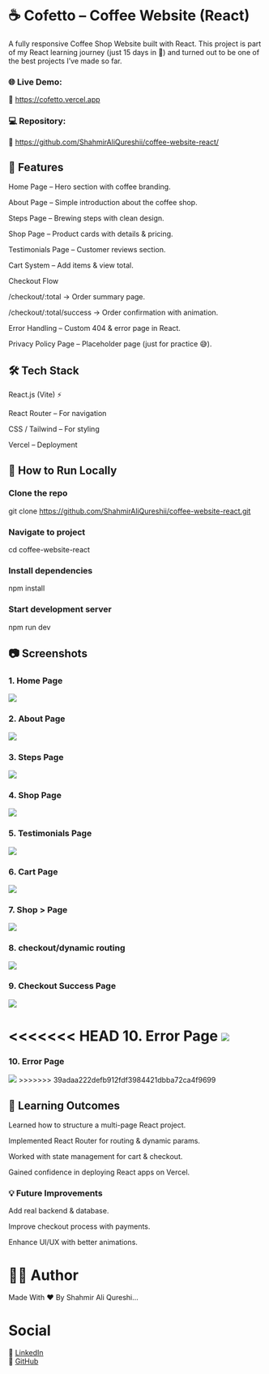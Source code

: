 # ☕ Cofetto – Coffee Website (React)

A fully responsive Coffee Shop Website built with React.
This project is part of my React learning journey (just 15 days in 🚀) and turned out to be one of the best projects I’ve made so far.

### 🌐 Live Demo:<br>
🔗 https://cofetto.vercel.app
### 💻 Repository: 
🔗 https://github.com/ShahmirAliQureshii/coffee-website-react/

## 📌 Features

Home Page – Hero section with coffee branding.

About Page – Simple introduction about the coffee shop.

Steps Page – Brewing steps with clean design.

Shop Page – Product cards with details & pricing.

Testimonials Page – Customer reviews section.

Cart System – Add items & view total.

Checkout Flow

/checkout/:total → Order summary page.

/checkout/:total/success → Order confirmation with animation.

Error Handling – Custom 404 & error page in React.

Privacy Policy Page – Placeholder page (just for practice 😅).

## 🛠️ Tech Stack

React.js (Vite) ⚡

React Router – For navigation

CSS / Tailwind – For styling

Vercel – Deployment

## 🚀 How to Run Locally

### Clone the repo
git clone https://github.com/ShahmirAliQureshii/coffee-website-react.git

### Navigate to project
cd coffee-website-react

### Install dependencies
npm install

### Start development server
npm run dev

## 📷 Screenshots
### 1. Home Page
<img src='/public/WebsiteImgs/home.png' />

### 2. About Page
<img src='/public/WebsiteImgs/about.png' />

### 3. Steps Page
<img src='/public/WebsiteImgs/steps.png' />

### 4. Shop Page 
<img src='/public/WebsiteImgs/shop.png' />

### 5. Testimonials Page
<img src='/public/WebsiteImgs/testimonials.png' />

### 6. Cart Page
<img src='/public/WebsiteImgs/cart.png' />

### 7. Shop > Page
<img src='/public/WebsiteImgs/product.png' />

### 8. checkout/dynamic routing
<img src='/public/WebsiteImgs/checkout.png' />

### 9. Checkout Success Page
<img src='/public/WebsiteImgs/success.png' />

<<<<<<< HEAD
10. Error Page
<img src='/public/WebsiteImgs/error .png' />
=======
### 10. Error Page
<img src='/public/WebsiteImgs/error.png' />
>>>>>>> 39adaa222defb912fdf3984421dbba72ca4f9699

## 📖 Learning Outcomes

Learned how to structure a multi-page React project.

Implemented React Router for routing & dynamic params.

Worked with state management for cart & checkout.

Gained confidence in deploying React apps on Vercel.

### 💡 Future Improvements

Add real backend & database.

Improve checkout process with payments.

Enhance UI/UX with better animations.

# 👨‍💻 Author
Made With ❤️ By Shahmir Ali Qureshi...

# Social
🔗 [LinkedIn](https://www.linkedin.com/in/shahmir-qureshi-162200252)<br>
🔗 [GitHub](https://github.com/ShahmirAliQureshii/)

